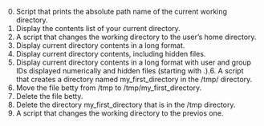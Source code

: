 0. Script that prints the absolute path name of the current working directory.
1. Display the contents list of your current directory.
2. A script that changes the working directory to the user’s home directory.
3. Display current directory contents in a long format.
4. Display current directory contents, including hidden files.
5. Display current directory contents in a long format with user and group IDs displayed numerically and hidden files (starting with .).6. A script that creates a directory named my_first_directory in the /tmp/ directory.
7. Move the file betty from /tmp to /tmp/my_first_directory.
8. Delete the file betty.
9. Delete the directory my_first_directory that is in the /tmp directory.
10. A script that changes the working directory to the previos one.
